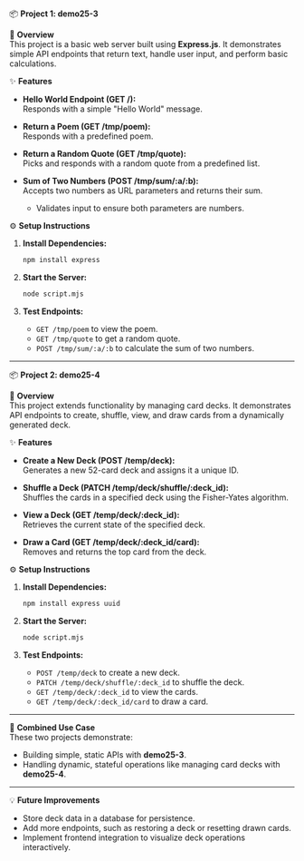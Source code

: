 📦 **Project 1: demo25-3**

🚀 **Overview**  
This project is a basic web server built using **Express.js**. It demonstrates simple API endpoints that return text, handle user input, and perform basic calculations.

✨ **Features**  
- **Hello World Endpoint (GET /):**  
  Responds with a simple "Hello World" message.

- **Return a Poem (GET /tmp/poem):**  
  Responds with a predefined poem.

- **Return a Random Quote (GET /tmp/quote):**  
  Picks and responds with a random quote from a predefined list.

- **Sum of Two Numbers (POST /tmp/sum/:a/:b):**  
  Accepts two numbers as URL parameters and returns their sum.
  - Validates input to ensure both parameters are numbers.

⚙️ **Setup Instructions**  
1. **Install Dependencies:**  
   ```bash
   npm install express
   ```

2. **Start the Server:**  
   ```bash
   node script.mjs
   ```

3. **Test Endpoints:**  
   - `GET /tmp/poem` to view the poem.  
   - `GET /tmp/quote` to get a random quote.  
   - `POST /tmp/sum/:a/:b` to calculate the sum of two numbers.


---

📦 **Project 2: demo25-4**

🚀 **Overview**  
This project extends functionality by managing card decks. It demonstrates API endpoints to create, shuffle, view, and draw cards from a dynamically generated deck.

✨ **Features**  
- **Create a New Deck (POST /temp/deck):**  
  Generates a new 52-card deck and assigns it a unique ID.

- **Shuffle a Deck (PATCH /temp/deck/shuffle/:deck_id):**  
  Shuffles the cards in a specified deck using the Fisher-Yates algorithm.

- **View a Deck (GET /temp/deck/:deck_id):**  
  Retrieves the current state of the specified deck.

- **Draw a Card (GET /temp/deck/:deck_id/card):**  
  Removes and returns the top card from the deck.

⚙️ **Setup Instructions**  
1. **Install Dependencies:**  
   ```bash
   npm install express uuid
   ```

2. **Start the Server:**  
   ```bash
   node script.mjs
   ```

3. **Test Endpoints:**  
   - `POST /temp/deck` to create a new deck.  
   - `PATCH /temp/deck/shuffle/:deck_id` to shuffle the deck.  
   - `GET /temp/deck/:deck_id` to view the cards.  
   - `GET /temp/deck/:deck_id/card` to draw a card.


---

🔗 **Combined Use Case**  
These two projects demonstrate:
- Building simple, static APIs with **demo25-3**.
- Handling dynamic, stateful operations like managing card decks with **demo25-4**.


---

💡 **Future Improvements**  
- Store deck data in a database for persistence.
- Add more endpoints, such as restoring a deck or resetting drawn cards.
- Implement frontend integration to visualize deck operations interactively.

